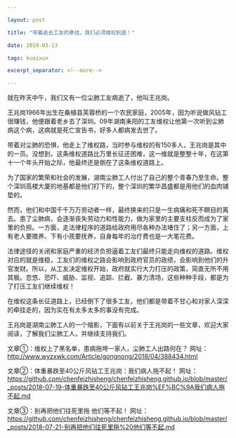 ```yaml
---

layout: post

title: "带着逝去工友的牵挂，我们必须维权到底！"

date: 2019-03-13

tags: kuaixun

excerpt_separator: <!--more-->

---
```


就在昨天中午，我们又有一位尘肺工友病逝了，他叫王兆岗。

王兆岗1966年出生在桑植县芙蓉桥的一个农民家庭，2005年，因为听说做风钻工很赚钱，他便跟着老乡去了深圳。09年湖南耒阳的工友维权让他第一次听到尘肺病这个病，这病就是死亡宣告书，好多人都病发去世了。

带着对尘肺的恐惧，他走上了维权路，当时参与维权的有150多人，王兆岗是其中的一员。没想到，这条维权道路比万里长征还困难，这一维就是整整十年，在这第十一个年头开始之际，他最终还是倒在了这条维权道路上。

为了国家的繁荣和社会的发展，湖南尘肺工人付出了自己的整个青春乃至生命。整个深圳高楼大厦的地基都是他们打下的，整个深圳的繁华昌盛都是用他们的血肉铺垫的。

然而，他们和中国千千万万劳动者一样，最终换来的只是一生病痛和死不瞑目的离去。患了尘肺病，会逐渐丧失劳动力和性能力，做为家里的主要支柱反而成为了家里的负担。一方面，走法律程序的道路给政府用尽各种办法堵住了；另一方面，上有老人要赡养、下有小孩要抚养，自身每年的治疗费也是一大笔花费。

法律途径的关闭和家庭严重的经济负担逼着工友们最终只能走向维权的道路。维权对应的就是维稳，工友们的维权之路会影响到政府官员的政绩，会影响到他们的升官发财。所以，从工友决定维权开始，政府就实行大力打压的政策，简直无所不用其极。忽悠、恐吓、威胁、监视、追踪、拦截、暴力清场，这些种种手段，都是为了打压工友们继续维权！

在维权这条长征道路上，已经倒下了很多工友，他们都是带着不甘心和对家人深深的牵挂走的，因为实在有太多太多的事没有完成。

王兆岗是湖南尘肺工人的一个缩影，下面有以前关于王兆岗的一些文章，欢迎大家阅读，了解我们尘肺工人，并继续支持我们。

文章①：维权上了黑名单，患病拖垮一家人，尘肺工人出路何在？ 网址：http://www.wyzxwk.com/Article/gongnong/2018/04/388434.html

文章②：体重暴跌至40公斤风钻工王兆岗：我们病人拖不起！ 网址：https://github.com/chenfeizhisheng/chenfeizhisheng.github.io/blob/master/_posts/2018-07-19-体重暴跌至40公斤风钻工王兆岗%EF%BC%9A我们病人拖不起.md

文章③：别再把他们往死里拖 他们等不起！  网址：https://github.com/chenfeizhisheng/chenfeizhisheng.github.io/blob/master/_posts/2018-07-21-别再把他们往死里拖%20他们等不起.md
